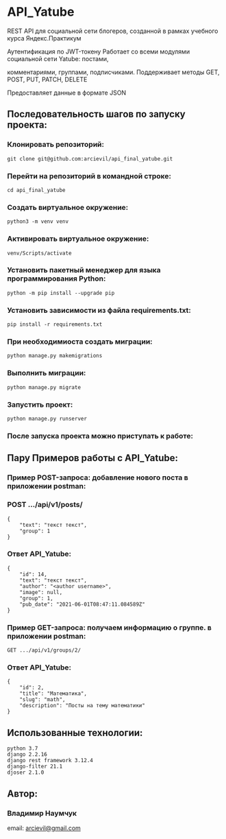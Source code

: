 # API_Yatube

REST API для социальной сети блогеров, созданной в рамках учебного курса Яндекс.Практикум

Аутентификация по JWT-токену Работает со всеми модулями социальной сети Yatube: постами, 

комментариями, группами, подписчиками. Поддерживает методы GET, POST, PUT, PATCH, DELETE

Предоставляет данные в формате JSON


## Последовательность шагов по запуску проекта:

### Клонировать репозиторий:
```
git clone git@github.com:arcievil/api_final_yatube.git
```
### Перейти на репозиторий в командной строке:
```
cd api_final_yatube
```
### Cоздать  виртуальное окружение:
```
python3 -m venv venv
```
### Активировать виртуальное окружение:
```
venv/Scripts/activate
```
### Установить пакетный менеджер для языка программирования Python:
```
python -m pip install --upgrade pip
```
### Установить зависимости из файла requirements.txt:
```
pip install -r requirements.txt
```
### При необходимиоста создать миграции:
```
python manage.py makemigrations
```
### Выполнить миграции:
```
python manage.py migrate
```
### Запустить проект:
```
python manage.py runserver
```

### После запуска проекта можно приступать к работе:

## Пару Примеров работы с API_Yatube:

### Пример POST-запроса: добавление нового поста в приложении postman:

### POST .../api/v1/posts/

```
{
    "text": "текст текст",
    "group": 1
} 
```

### Ответ API_Yatube:

```
{
    "id": 14,
    "text": "текст текст",
    "author": "<author username>",
    "image": null,
    "group": 1,
    "pub_date": "2021-06-01T08:47:11.084589Z"
} 
```
### Пример GET-запроса: получаем информацию о группе. в приложении postman:

```
GET .../api/v1/groups/2/
```
### Ответ API_Yatube:
```
{
    "id": 2,
    "title": "Математика",
    "slug": "math",
    "description": "Посты на тему математики"
}
```

## Использованные технологии:

```
python 3.7
django 2.2.16
django rest framework 3.12.4
django-filter 21.1
djoser 2.1.0
```


## Автор:
### Владимир Наумчук
email: arcievil@gmail.com